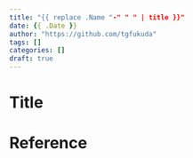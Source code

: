 ```yaml
---
title: "{{ replace .Name "-" " " | title }}"
date: {{ .Date }}
author: "https://github.com/tgfukuda"
tags: []
categories: []
draft: true
---
```


# Title

# Reference

